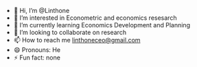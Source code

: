 - 👋 Hi, I’m @Linthone
- 👀 I’m interested in Econometric and economics resesarch
- 🌱 I’m currently learning Economics Development and Planning
- 💞️ I’m looking to collaborate on research
- 📫 How to reach me linthoneceo@gmail.com
- 😄 Pronouns: He
- ⚡ Fun fact: none

<!---
Linthone/Linthone is a ✨ special ✨ repository because its `README.md` (this file) appears on your GitHub profile.
You can click the Preview link to take a look at your changes.
--->
